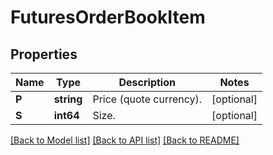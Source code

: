 # FuturesOrderBookItem

## Properties

Name | Type | Description | Notes
------------ | ------------- | ------------- | -------------
**P** | **string** | Price (quote currency). | [optional] 
**S** | **int64** | Size. | [optional] 

[[Back to Model list]](../README.md#documentation-for-models) [[Back to API list]](../README.md#documentation-for-api-endpoints) [[Back to README]](../README.md)


